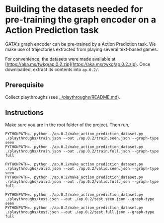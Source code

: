 # Building the datasets needed for pre-training the graph encoder on a Action Prediction task

GATA's graph encoder can be pre-trained by a Action Prediction task. We make use of trajectories extracted from playing several text-based games.

For convenience, the datasets were made available at [https://aka.ms/twkg/ap.0.2.zip](https://aka.ms/twkg/ap.0.2.zip). Once downloaded, extract its contents into `ap.0.2/`.

## Prerequisite

Collect playthroughs (see [../playthroughs/README.md](../playthroughs/README.md)).

## Instructions

Make sure you are in the root folder of the project. Then run,

    PYTHONPATH=. python ./ap.0.2/make_action_prediction_dataset.py ./playthroughs/train.json --out ./ap.0.2/train.seen.json --graph-type seen
    PYTHONPATH=. python ./ap.0.2/make_action_prediction_dataset.py ./playthroughs/train.json --out ./ap.0.2/train.full.json --graph-type full

    PYTHONPATH=. python ./ap.0.2/make_action_prediction_dataset.py ./playthroughs/valid.json --out ./ap.0.2/valid.seen.json --graph-type seen
    PYTHONPATH=. python ./ap.0.2/make_action_prediction_dataset.py ./playthroughs/valid.json --out ./ap.0.2/valid.full.json --graph-type full

    PYTHONPATH=. python ./ap.0.2/make_action_prediction_dataset.py ./playthroughs/test.json --out ./ap.0.2/test.seen.json --graph-type seen
    PYTHONPATH=. python ./ap.0.2/make_action_prediction_dataset.py ./playthroughs/test.json --out ./ap.0.2/test.full.json --graph-type full
